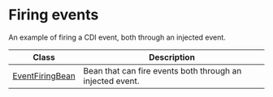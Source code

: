 # Firing events

An example of firing a CDI event, both through an injected event.

| Class                                                                                  | Description                                               |
|----------------------------------------------------------------------------------------|---------------------------------------------------------- |
| [EventFiringBean](src/main/java/org/omnifaces/procdi/events/fire/EventFiringBean.java) | Bean that can fire events both through an injected event. |
